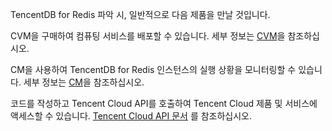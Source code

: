 



TencentDB for Redis 파악 시, 일반적으로 다음 제품을 만날 것입니다.

CVM을 구매하여 컴퓨팅 서비스를 배포할 수 있습니다. 세부 정보는 [CVM](https://cloud.tencent.com/document/product/213)을 참조하십시오.

CM을 사용하여 TencentDB for Redis 인스턴스의 실행 상황을 모니터링할 수 있습니다. 세부 정보는 [CM](https://cloud.tencent.com/doc/product/248)을 참조하십시오.

코드를 작성하고 Tencent Cloud API를 호출하여 Tencent Cloud 제품 및 서비스에 액세스할 수 있습니다. [Tencent Cloud API 문서](https://cloud.tencent.com/document/api) 를 참조하십시오.

